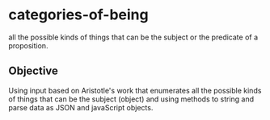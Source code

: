 # categories-of-being
 all the possible kinds of things that can be the subject or the predicate of a proposition.

 ## Objective

 Using input based on Aristotle's work that enumerates all the possible kinds of things that can be the subject (object) and using methods to string and parse data as JSON and javaScript objects.
